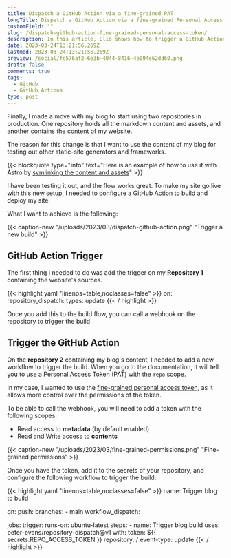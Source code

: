 ```yaml
---
title: Dispatch a GitHub Action via a fine-grained PAT
longTitle: Dispatch a GitHub Action via a fine-grained Personal Access Token
customField: ""
slug: /dispatch-github-action-fine-grained-personal-access-token/
description: In this article, Elio shows how to trigger a GitHub Action flow by using a fine-grained Personal Access Token and the repository dispatch trigger.
date: 2023-03-24T13:21:56.269Z
lastmod: 2023-03-24T13:21:56.269Z
preview: /social/fd576af2-6e3b-4044-8416-4e094e62dd60.png
draft: false
comments: true
tags:
  - GitHub
  - GitHub Actions
type: post
---
```


Finally, I made a move with my blog to start using two repositories in production. One repository holds all the markdown content and assets, and another contains the content of my website. 

The reason for this change is that I want to use the content of my blog for testing out other static-site generators and frameworks.

{{< blockquote type="info" text="Here is an example of how to use it with Astro by [symlinking the content and assets](https://www.eliostruyf.com/symlink-content-astro-portability/)" >}}

I have been testing it out, and the flow works great. To make my site go live with this new setup, I needed to configure a GitHub Action to build and deploy my site.

What I want to achieve is the following:

{{< caption-new "/uploads/2023/03/dispatch-github-action.png" "Trigger a new build" >}}

## GitHub Action Trigger

The first thing I needed to do was add the trigger on my **Repository 1** containing the website's sources.

{{< highlight yaml "linenos=table,noclasses=false" >}}
on:
  repository_dispatch:
    types: update
{{< / highlight >}}

Once you add this to the build flow, you can call a webhook on the repository to trigger the build.

## Trigger the GitHub Action

On the **repository 2** containing my blog's content, I needed to add a new workflow to trigger the build. When you go to the documentation, it will tell you to use a Personal Access Token (PAT) with the `repo` scope.

In my case, I wanted to use the [fine-grained personal access token](https://github.blog/2022-10-18-introducing-fine-grained-personal-access-tokens-for-github/), as it allows more control over the permissions of the token.

To be able to call the webhook, you will need to add a token with the following scopes:

- Read access to **metadata** (by default enabled)
- Read and Write access to **contents**

{{< caption-new "/uploads/2023/03/fine-grained-permissions.png" "Fine-grained permissions" >}}

Once you have the token, add it to the secrets of your repository, and configure the following workflow to trigger the build:

{{< highlight yaml "linenos=table,noclasses=false" >}}
name: Trigger blog to build

on:
  push:
    branches:
      - main
  workflow_dispatch:

jobs:
  trigger:
    runs-on: ubuntu-latest
    steps:
      - name: Trigger blog build
        uses: peter-evans/repository-dispatch@v1
        with:
          token: ${{ secrets.REPO_ACCESS_TOKEN }}
          repository: <username>/<repository>
          event-type: update
{{< / highlight >}}